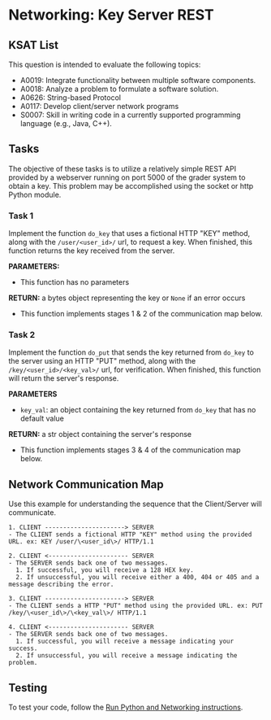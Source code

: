 # Networking: Key Server REST
## KSAT List
This question is intended to evaluate the following topics:
- A0019: Integrate functionality between multiple software components.
- A0018: Analyze a problem to formulate a software solution.
- A0626: String-based Protocol
- A0117: Develop client/server network programs
- S0007: Skill in writing code in a currently supported programming language (e.g., Java, C++).

## Tasks
The objective of these tasks is to utilize a relatively simple REST API provided by a webserver running on port 5000 of 
the grader system to obtain a key. This problem may be accomplished using the socket or http Python module.

### Task 1
Implement the function `do_key` that uses a fictional HTTP "KEY" method, along with the `/user/<user_id>/` url, to 
request a key. When finished, this function returns the key received from the server.

**PARAMETERS:**
- This function has no parameters

**RETURN:** a bytes object representing the key or `None` if an error occurs

- This function implements stages 1 & 2 of the communication map below.

### Task 2
Implement the function `do_put` that sends the key returned from `do_key` to the server using an HTTP "PUT" method, 
along with the `/key/<user_id>/<key_val>/` url, for verification. When finished, this function will return the server's 
response.

**PARAMETERS**
- `key_val`: an object containing the key returned from `do_key` that has no default value

**RETURN:** a str object containing the server's response

- This function implements stages 3 & 4 of the communication map below.

## Network Communication Map
Use this example for understanding the sequence that the Client/Server will communicate.

```text
1. CLIENT ----------------------> SERVER
- The CLIENT sends a fictional HTTP "KEY" method using the provided URL. ex: KEY /user/\<user_id\>/ HTTP/1.1 

2. CLIENT <---------------------- SERVER
- The SERVER sends back one of two messages. 
  1. If successful, you will receive a 128 HEX key.
  2. If unsuccessful, you will receive either a 400, 404 or 405 and a message describing the error.

3. CLIENT ----------------------> SERVER
- The CLIENT sends a HTTP "PUT" method using the provided URL. ex: PUT /key/\<user_id\>/\<key_val\>/ HTTP/1.1 

4. CLIENT <---------------------- SERVER
- The SERVER sends back one of two messages. 
  1. If successful, you will receive a message indicating your success.
  2. If unsuccessful, you will receive a message indicating the problem.
```

## Testing
To test your code, follow the [Run Python and Networking instructions](https://gitlab.com/90cos/cyv/cyber-capability-developer-ccd/ccd-master-question-file/-/blob/master/performance/exam_files/compile-instructions.md).
